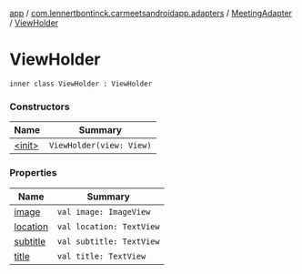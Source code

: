 [app](../../../index.md) / [com.lennertbontinck.carmeetsandroidapp.adapters](../../index.md) / [MeetingAdapter](../index.md) / [ViewHolder](./index.md)

# ViewHolder

`inner class ViewHolder : ViewHolder`

### Constructors

| Name | Summary |
|---|---|
| [&lt;init&gt;](-init-.md) | `ViewHolder(view: View)` |

### Properties

| Name | Summary |
|---|---|
| [image](image.md) | `val image: ImageView` |
| [location](location.md) | `val location: TextView` |
| [subtitle](subtitle.md) | `val subtitle: TextView` |
| [title](title.md) | `val title: TextView` |
